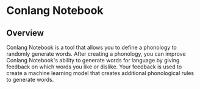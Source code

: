 # Conlang Notebook 

## Overview
Conlang Notebook is a tool that allows you to define a phonology to randomly generate words. After creating a phonology, you can improve Conlang Notebook's ability to generate words for language by giving feedback on which words you like or dislike. Your feedback is used to create a machine learning model that creates additional phonological rules to generate words.